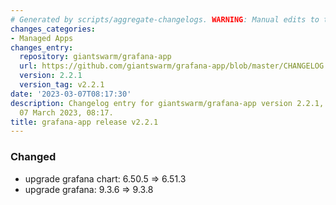 ```yaml
---
# Generated by scripts/aggregate-changelogs. WARNING: Manual edits to this files will be overwritten.
changes_categories:
- Managed Apps
changes_entry:
  repository: giantswarm/grafana-app
  url: https://github.com/giantswarm/grafana-app/blob/master/CHANGELOG.md#221---2023-03-07
  version: 2.2.1
  version_tag: v2.2.1
date: '2023-03-07T08:17:30'
description: Changelog entry for giantswarm/grafana-app version 2.2.1, published on
  07 March 2023, 08:17.
title: grafana-app release v2.2.1
---
```


### Changed
- upgrade grafana chart: 6.50.5 => 6.51.3
- upgrade grafana: 9.3.6 => 9.3.8
